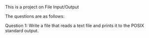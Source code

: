 This is a project on File Input/Output

The questions are as follows:

Question 1:
Write a file that reads a text file and prints it to the POSIX standard output.
